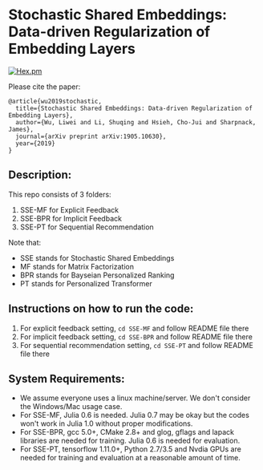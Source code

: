 # Stochastic Shared Embeddings: Data-driven Regularization of Embedding Layers
[![Hex.pm](https://img.shields.io/hexpm/l/plug.svg)](LICENSE)

Please cite the paper:
```
@article{wu2019stochastic,
  title={Stochastic Shared Embeddings: Data-driven Regularization of Embedding Layers},
  author={Wu, Liwei and Li, Shuqing and Hsieh, Cho-Jui and Sharpnack, James},
  journal={arXiv preprint arXiv:1905.10630},
  year={2019}
}
```

## Description: 
This repo consists of 3 folders:
1. SSE-MF for Explicit Feedback
2. SSE-BPR for Implicit Feedback
3. SSE-PT for Sequential Recommendation

Note that:
- SSE stands for Stochastic Shared Embeddings
- MF stands for Matrix Factorization
- BPR stands for Bayseian Personalized Ranking
- PT stands for Personalized Transformer

## Instructions on how to run the code:
1. For explicit feedback setting, `cd SSE-MF` and follow README file there
2. For implicit feedback setting, `cd SSE-BPR` and follow README file there
3. For sequential recommendation setting, `cd SSE-PT` and follow README file there


## System Requirements:
- We assume everyone uses a linux machine/server. We don't consider the Windows/Mac usage case.
- For SSE-MF, Julia 0.6 is needed. Julia 0.7 may be okay but the codes won't work in Julia 1.0 without proper modifications.
- For SSE-BPR, gcc 5.0+, CMake 2.8+ and glog, gflags and lapack libraries are needed for training. Julia 0.6 is needed for evaluation.
- For SSE-PT, tensorflow 1.11.0+, Python 2.7/3.5 and Nvdia GPUs are needed for training and evaluation at a reasonable amount of time.  

